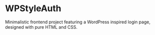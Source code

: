 # WPStyleAuth
Minimalistic frontend project featuring a WordPress inspired login page, designed with pure HTML and CSS.
